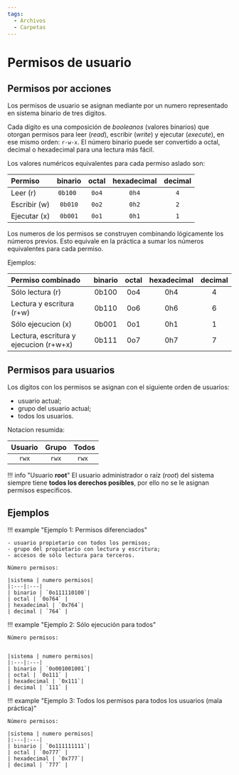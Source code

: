 ```yaml
---
tags:
  - Archivos
  - Carpetas
---
```


# Permisos de usuario



## Permisos por acciones

Los permisos de usuario se asignan mediante por un numero representado en sistema
binario de tres digitos. 


Cada dígito es una composición de *booleanos*
(valores binarios)
que otorgan permisos para leer (*read*),
escribir (*write*) 
y ejecutar (*execute*), 
en ese mismo orden: `r-w-x`.
El número binario puede ser convertido a octal, decimal o hexadecimal para una lectura más fácil.


Los valores numéricos equivalentes para cada permiso aslado son:

|Permiso |binario|octal| hexadecimal| decimal|
|:--- |:---:|:----:|:---:|:---:
| Leer  (r)  |`0b100 `| `0o4` | `0h4` | `4`|
| Escribir (w) |`0b010` | `0o2` | `0h2` | `2` | 
| Ejecutar (x) |`0b001` | `0o1` | `0h1` | `1`|

Los numeros de los permisos se construyen combinando lógicamente los números previos.
Esto equivale en la práctica a sumar los números equivalentes para cada permiso.

Ejemplos:

|Permiso combinado |binario|octal| hexadecimal| decimal
|:--- |:---:|:----:|:---:|:---:|
| Sólo lectura (r)  |0b100 | 0o4 | 0h4 | 4 |
| Lectura y escritura (r+w) |0b110 | 0o6 | 0h6 | 6| 
| Sólo ejecucion  (x) |0b001 | 0o1 | 0h1 | 1 |
| Lectura, escritura y ejecucion  (r+w+x) |0b111 | 0o7 | 0h7 | 7 | 


## Permisos para usuarios

Los digitos con los permisos se asignan con el siguiente orden de usuarios:

- usuario actual;
- grupo del usuario actual;
- todos los usuarios.

Notacion resumida:

|Usuario|Grupo| Todos|
|:---:|:---:|:---:|
| `rwx` | `rwx` | `rwx `|

!!! info "Usuario **root**"
    El usuario administrador o raíz (*root*) del sistema siempre
    tiene **todos los derechos posibles**,
    por ello no se le asignan permisos especificos.



## Ejemplos

!!! example "Ejemplo 1: Permisos diferenciados"


    - usuario propietario con todos los permisos; 
    - grupo del propietario con lectura y escritura;  
    - accesos de sólo lectura para terceros.

    Número permisos:
    
    |sistema | numero permisos|
    |:---|:---|
    | binario | `0o111110100`|  
    | octal | `0o764` |
    | hexadecimal | `0x764`| 
    | decimal | `764` |

!!! example "Ejemplo 2: Sólo ejecución para todos"

    Número permisos:


    |sistema | numero permisos|
    |:---|:---|
    | binario | `0o001001001`|  
    | octal | `0o111` |
    | hexadecimal | `0x111`| 
    | decimal | `111` |


!!! example "Ejemplo 3: Todos los permisos para todos los usuarios (mala práctica)"

    Número permisos:

    |sistema | numero permisos|
    |:---|:---|
    | binario | `0o111111111`|  
    | octal | `0o777` |
    | hexadecimal | `0x777`| 
    | decimal | `777` |


